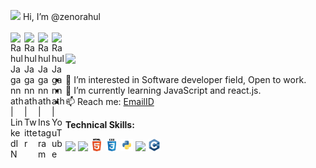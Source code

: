 <img src="https://media.giphy.com/media/hvRJCLFzcasrR4ia7z/giphy.gif" width="15px"> Hi, I’m @zenorahul
<br><br>
<a href="https://www.linkedin.com/in/zenorahul/">
  <img align="left" alt="Rahul Jagannath | LinkedIN" width="22px" src="https://www.freepnglogos.com/uploads/linkedin-blue-style-logo-png-0.png" />
</a>
<a href="https://twitter.com/zenorahul">
  <img align="left" alt="Rahul Jagannath | Twitter" width="22px" src="https://www.freepnglogos.com/new-twitter-x-logo-transparent-png-4.png" />
</a>
<a href="https://www.instagram.com/zenorahul">
  <img align="left" alt="Rahul Jagannath | Instagram" width="22px" src="https://www.freepnglogos.com/uploads/logo-ig-png/logo-ig-instagram-new-logo-vector-download-13.png" />
</a>
<a href="https://www.youtube.com/channel/UCw1-NdCugu5NCImg6DOx4Mg">
  <img align="left" alt="Rahul Jagannath | YouTube" width="22px" src="https://www.freepnglogos.com/uploads/video-youtube-icon-27.png" />
</a>
<br><br>
![](https://visitor-badge.glitch.me/badge?page_id=zenorahul)
<br />

- 👀 I’m interested in Software developer field, Open to work.
- 🌱 I’m currently learning JavaScript and react.js.
- 📫 Reach me: [EmailID](mailto:rahuljug@gmail.com)

**Technical Skills:**  

<code><img height="20" src="https://cdn4.iconfinder.com/data/icons/logos-and-brands/512/181_Java_logo_logos-512.png"></code>
<code><img height="20" src="https://cdn2.iconfinder.com/data/icons/color-svg-vector-icons-part-2/512/run_sql_document_system-256.png"></code>
<code><img height="20" src="https://raw.githubusercontent.com/github/explore/80688e429a7d4ef2fca1e82350fe8e3517d3494d/topics/html/html.png"></code>
<code><img height="20" src="https://raw.githubusercontent.com/github/explore/80688e429a7d4ef2fca1e82350fe8e3517d3494d/topics/css/css.png"></code>
<code><img height="20" src="https://raw.githubusercontent.com/github/explore/80688e429a7d4ef2fca1e82350fe8e3517d3494d/topics/python/python.png"></code>
<code><img height="20" src="https://cdn2.iconfinder.com/data/icons/designer-skills/128/code-programming-javascript-software-develop-command-language-256.png"></code>
<code><img height="20" src="https://raw.githubusercontent.com/github/explore/80688e429a7d4ef2fca1e82350fe8e3517d3494d/topics/cpp/cpp.png"></code>

<!---
zenorahul/zenorahul is a ✨ special ✨ repository because its `README.md` (this file) appears on your GitHub profile.
--->

